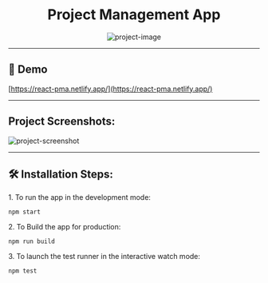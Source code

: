 <h1 id="title" align="center">Project Management App</h1>

<p align="center"><img src="https://socialify.git.ci/MaxTheGrandMagus/project-management-app/image?description=1&amp;descriptionEditable=Custom%20Kanban%20Board%20made%20with%20react&amp;font=Inter&amp;language=1&amp;name=1&amp;owner=1&amp;pattern=Signal&amp;theme=Light" alt="project-image"></p>

---

<h2>🚀 Demo</h2>

[https://react-pma.netlify.app/](https://react-pma.netlify.app/)

---

<h2>Project Screenshots:</h2>

<img src="https://i.ibb.co/BL6ChQX/Screenshot-2022-10-01-at-18-26-11-Effetto.png" alt="project-screenshot" width="auto" height="auto/">

---
<h2>🛠️ Installation Steps:</h2>

<p>1. To run the app in the development mode:</p>

```
npm start
```

<p>2. To Build the app for production:</p>

```
npm run build
```

<p>3. To launch the test runner in the interactive watch mode:</p>

```
npm test
```